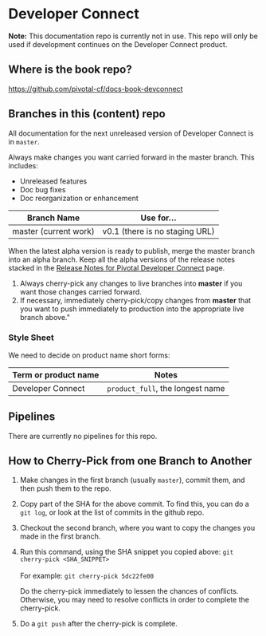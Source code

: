 # Developer Connect

**Note:** This documentation repo is currently not in use. This repo will only be used if development continues on the Developer Connect product.

## Where is the book repo?
https://github.com/pivotal-cf/docs-book-devconnect
 

## Branches in this (content) repo

All documentation for the next unreleased version of Developer Connect is in `master`.

Always make changes you want carried forward in the master branch. This includes:

* Unreleased features
* Doc bug fixes
* Doc reorganization or enhancement

| Branch Name| Use for… |
|------------| ---------|
| master (current work)    | v0.1 (there is no staging URL) |

When the latest alpha version is ready to publish, merge the master branch into an alpha branch.
Keep all the alpha versions of the release notes stacked in the [Release Notes for Pivotal Developer Connect](http://docs-pcf-staging.cfapps.io/developer-connect/0-n/release-notes.html) page.

1. Always cherry-pick any changes to live branches into **master** if you want those changes carried forward.
2. If necessary, immediately cherry-pick/copy changes from **master** that you want to push immediately to production into the appropriate live branch above."

### Style Sheet

We need to decide on product name short forms:

| Term or product name | Notes |
|----------------------|-------|
| Developer Connect | `product_full`, the longest name |

## Pipelines

There are currently no pipelines for this repo. 

[//]: # "**Edge Pipeline**<br>
The `master` branch builds to the <br> <strong>cf-services-edge > developer-connect-edge</strong> pipeline, and does not go to production until release time: [Edge pipeline](). <br>"

[//]: # "**Production Pipeline**<br>
All live branches build to the <strong>cf-services > developer-connnect</strong> pipeline,
and are manually pushed to production as needed: [Production pipeline](https://concourse.run.pivotal.io/teams/cf-docs/pipelines/cf-services?group=devconnect)."

## How to Cherry-Pick from one Branch to Another
1. Make changes in the first branch (usually `master`), commit them, and then push them to the repo.
2. Copy part of the SHA for the above commit. To find this, you can do a `git log`, or look at the list of commits in the github repo.
3. Checkout the second branch, where you want to copy the changes you made in the first branch.
4. Run this command, using the SHA snippet you copied above:
    `git cherry-pick <SHA_SNIPPET>`<br><br>
    For example: `git cherry-pick 5dc22fe00`

    Do the cherry-pick immediately to lessen the chances of conflicts.
    Otherwise, you may need to resolve conflicts in order to complete the cherry-pick.

5. Do a `git push` after the cherry-pick is complete.<br><br>
